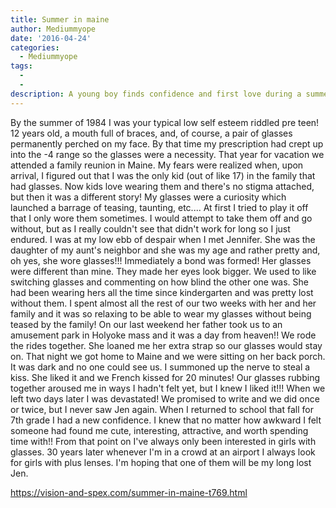```yaml
---
title: Summer in maine
author: Mediummyope
date: '2016-04-24'
categories:
  - Mediummyope
tags:
  - 
  - 
description: A young boy finds confidence and first love during a summer vacation with his glasses-wearing crush.
---
```

By the summer of 1984 I was your typical low self esteem riddled pre teen! 12 years old, a mouth full of braces, and, of course, a pair of glasses permanently perched on my face. By that time my prescription had crept up into the -4 range so the glasses were a necessity. That year for vacation we attended a family reunion in Maine.
My fears were realized when, upon arrival, I figured out that I was the only kid (out of like 17) in the family that had glasses. Now kids love wearing them and there's no stigma attached, but then it was a different story! My glasses were a curiosity which launched a barrage of teasing, taunting, etc....
At first I tried to play it off that I only wore them sometimes. I would attempt to take them off and go without, but as I really couldn't see that didn't work for long so I just endured.
I was at my low ebb of despair when I met Jennifer. She was the daughter of my aunt's neighbor and she was my age and rather pretty and, oh yes, she wore glasses!!! 
Immediately a bond was formed! Her glasses were different than mine. They made her eyes look bigger. We used to like switching glasses and commenting on how blind the other one was. She had been wearing hers all the time since kindergarten and was pretty lost without them. I spent almost all the rest of our two weeks with her and her family and it was so relaxing to be able to wear my glasses without being teased by the family!
On our last weekend her father took us to an amusement park in Holyoke mass and it was a day from heaven!! We rode the rides together. She loaned me her extra strap so our glasses would stay on. 
That night we got home to Maine and we were sitting on her back porch. It was dark and no one could see us. I summoned up the nerve to steal a kiss. She liked it and we French kissed for 20 minutes! Our glasses rubbing together aroused me in ways I hadn't felt yet, but I knew I liked it!!!
When we left two days later I was devastated! We promised to write and we did once or twice, but I never saw Jen again.
When I returned to school that fall for 7th grade I had a new confidence. I knew that no matter how awkward I felt someone had found me cute, interesting, attractive, and worth spending time with!! From that point on I've always only been interested in girls with glasses. 30 years later whenever I'm in a crowd at an airport I always look for girls with plus lenses. I'm hoping that one of them will be my long lost Jen.

https://vision-and-spex.com/summer-in-maine-t769.html
